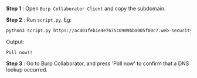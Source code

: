 **Step 1** : Open `Burp Collaborator Client` and copy the subdomain.

**Step 2** : Run `script.py`. Eg:
```bash
python3 script.py https://ac401feb1e4e7675c0909bba005f00c7.web-security-academy.net/ 0gh58enmj0vxz279gzeagsoad1jr7g.burpcollaborator.net
```
Output:
```
Poll now!!
```

**Step 3** : Go to Burp Collaborator, and press 'Poll now' to confirm that a DNS lookup occurred.
